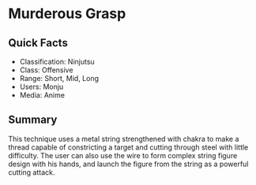 # Murderous Grasp

## Quick Facts
- Classification: Ninjutsu
- Class: Offensive
- Range: Short, Mid, Long
- Users: Monju
- Media: Anime

## Summary
This technique uses a metal string strengthened with chakra to make a thread capable of constricting a target and cutting through steel with little difficulty. The user can also use the wire to form complex string figure design with his hands, and launch the figure from the string as a powerful cutting attack.
